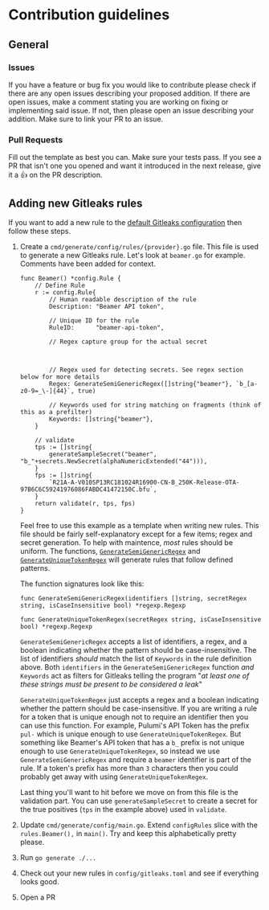 # Contribution guidelines

## General

### Issues

If you have a feature or bug fix you would like to contribute please check if
there are any open issues describing your proposed addition. If there are open
issues, make a comment stating you are working on fixing or implementing said
issue. If not, then please open an issue describing your addition. Make sure to
link your PR to an issue.

### Pull Requests

Fill out the template as best you can. Make sure your tests pass. If you see a
PR that isn't one you opened and want it introduced in the next release,
give it a :thumbsup: on the PR description.

## Adding new Gitleaks rules

If you want to add a new rule to the [default Gitleaks configuration](https://github.com/zricethezav/gitleaks/blob/master/config/gitleaks.toml) then follow these steps.

1. Create a `cmd/generate/config/rules/{provider}.go` file.
   This file is used to generate a new Gitleaks rule.
   Let's look at `beamer.go` for example. Comments have been added for context.

   ```golang
   func Beamer() *config.Rule {
       // Define Rule
       r := config.Rule{
           // Human readable description of the rule
           Description: "Beamer API token",

           // Unique ID for the rule
           RuleID:      "beamer-api-token",

           // Regex capture group for the actual secret
           


           // Regex used for detecting secrets. See regex section below for more details
           Regex: GenerateSemiGenericRegex([]string{"beamer"}, `b_[a-z0-9=_\-]{44}`, true)

           // Keywords used for string matching on fragments (think of this as a prefilter)
           Keywords: []string{"beamer"},
       }

       // validate
       tps := []string{
           generateSampleSecret("beamer", "b_"+secrets.NewSecret(alphaNumericExtended("44"))),
       }
       fps := []string{
           `R21A-A-V010SP13RC181024R16900-CN-B_250K-Release-OTA-97B6C6C59241976086FABDC41472150C.bfu`,
       }
       return validate(r, tps, fps)
   }
   ```

   Feel free to use this example as a template when writing new rules.
   This file should be fairly self-explanatory except for a few items;
   regex and secret generation. To help with maintence, _most_ rules should
   be uniform. The functions,
   [`GenerateSemiGenericRegex`](https://github.com/zricethezav/gitleaks/blob/master/cmd/generate/config/rules/rule.go#L31) and [`GenerateUniqueTokenRegex`](https://github.com/zricethezav/gitleaks/blob/master/cmd/generate/config/rules/rule.go#L44) will generate rules
   that follow defined patterns.

   The function signatures look like this:

   ```golang
   func GenerateSemiGenericRegex(identifiers []string, secretRegex string, isCaseInsensitive bool) *regexp.Regexp

   func GenerateUniqueTokenRegex(secretRegex string, isCaseInsensitive bool) *regexp.Regexp
   ```

   `GenerateSemiGenericRegex` accepts a list of identifiers, a regex, and a boolean indicating whether the pattern should be case-insensitive.
   The list of identifiers _should_ match the list of `Keywords` in the rule
   definition above. Both `identifiers` in the `GenerateSemiGenericRegex`
   function _and_ `Keywords` act as filters for Gitleaks telling the program
   "_at least one of these strings must be present to be considered a leak_"

   `GenerateUniqueTokenRegex` just accepts a regex and a boolean indicating whether the pattern should be case-insensitive. If you are writing a rule for a
   token that is unique enough not to require an identifier then you can use
   this function. For example, Pulumi's API Token has the prefix `pul-` which is
   unique enough to use `GenerateUniqueTokenRegex`. But something like Beamer's API
   token that has a `b_` prefix is not unique enough to use `GenerateUniqueTokenRegex`,
   so instead we use `GenerateSemiGenericRegex` and require a `beamer`
   identifier is part of the rule.
   If a token's prefix has more than `3` characters then you could
   probably get away with using `GenerateUniqueTokenRegex`.

   Last thing you'll want to hit before we move on from this file is the
   validation part. You can use `generateSampleSecret` to create a secret for the
   true positives (`tps` in the example above) used in `validate`.

1. Update `cmd/generate/config/main.go`. Extend `configRules` slice with
   the `rules.Beamer(),` in `main()`. Try and keep
   this alphabetically pretty please.

1. Run `go generate ./...`

1. Check out your new rules in `config/gitleaks.toml` and see if everything looks good.

1. Open a PR
